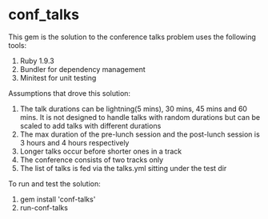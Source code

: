 conf_talks
==========

This gem is the solution to the conference talks problem uses the following tools:

1. Ruby 1.9.3
2. Bundler for dependency management
3. Minitest for unit testing

Assumptions that drove this solution:

1. The talk durations can be lightning(5 mins), 30 mins, 45 mins and 60 mins. It is not designed to handle talks with random durations but can be scaled to add talks with different durations
2. The max duration of the pre-lunch session and the post-lunch session is 3 hours and 4 hours respectively
3. Longer talks occur before shorter ones in a track
4. The conference consists of two tracks only
5. The list of talks is fed via the talks.yml sitting under the test dir

To run and test the solution:

1. gem install 'conf-talks'
2. run-conf-talks

